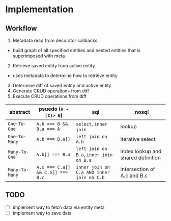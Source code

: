 # Implementation

## Workflow

1. Metadata read from decorator callbacks
  * build graph of all specified entities and nested entities that is superimposed with meta
2. Retrieve saved entity from active entity
  * uses metadata to determine how to retrieve entity 
3. Determine diff of saved entity and active entity 
4. Generate CRUD operations from diff
5. Execute CRUD operations from diff

| abstract | psuedo (`A -(C)> B`) | sql | nosql
|----------|--------|-----| -----
|`One-To-One`| `A.b === B && B.a === A` | `select`, `inner join`| lookup
|`One-To-Many`| `A.b === B.a[]`  |`left join on A.b`| iterative select
|`Many-To-One`| `A.b[] === B.a`|`left join on B.a`, `inner join on B.a` | index lookup and shared definition
|`Many-To-Many`| `A.c === C.a[] && C.b[] === B.c` | `inner join on C.a AND inner join on C.b` | intersection of A.c and B.c


## TODO
- [ ] implement way to fetch data via entity meta
- [ ] implement way to save data
